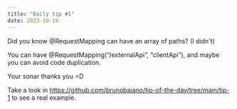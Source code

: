 ```yaml
---
title: "Daily tip #1"
date: 2023-10-19
---
```


Did you know @RequestMapping can have an array of paths? (I didn't)

You can have @RequestMapping(“/externalApi”, “clientApi”), and maybe you can avoid code duplication.

Your sonar thanks you =D

Take a look in https://github.com/brunobaiano/tip-of-the-day/tree/main/tip-1 to see a real example.

